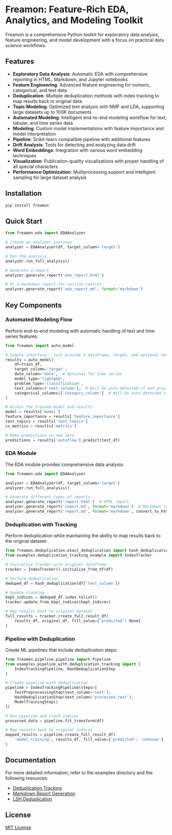 # Freamon: Feature-Rich EDA, Analytics, and Modeling Toolkit

Freamon is a comprehensive Python toolkit for exploratory data analysis, feature engineering, and model development with a focus on practical data science workflows.

## Features

- **Exploratory Data Analysis**: Automatic EDA with comprehensive reporting in HTML, Markdown, and Jupyter notebooks
- **Feature Engineering**: Advanced feature engineering for numeric, categorical, and text data
- **Deduplication**: Multiple deduplication methods with index tracking to map results back to original data
- **Topic Modeling**: Optimized text analysis with NMF and LDA, supporting large datasets up to 100K documents
- **Automated Modeling**: Intelligent end-to-end modeling workflow for text, tabular, and time series data
- **Modeling**: Custom model implementations with feature importance and model interpretation
- **Pipeline**: Scikit-learn compatible pipeline with additional features
- **Drift Analysis**: Tools for detecting and analyzing data drift
- **Word Embeddings**: Integration with various word embedding techniques
- **Visualization**: Publication-quality visualizations with proper handling of all special characters
- **Performance Optimization**: Multiprocessing support and intelligent sampling for large dataset analysis

## Installation

```bash
pip install freamon
```

## Quick Start

```python
from freamon.eda import EDAAnalyzer

# Create an analyzer instance
analyzer = EDAAnalyzer(df, target_column='target')

# Run the analysis
analyzer.run_full_analysis()

# Generate a report
analyzer.generate_report('eda_report.html')

# Or a markdown report for version control
analyzer.generate_report('eda_report.md', format='markdown')
```

## Key Components

### Automated Modeling Flow

Perform end-to-end modeling with automatic handling of text and time series features:

```python
from freamon import auto_model

# Simple interface - just provide a dataframe, target, and optional date column
results = auto_model(
    df=train_df,
    target_column='target',
    date_column='date',  # Optional for time series
    model_type='lightgbm',
    problem_type='classification',
    text_columns=['text_column'],  # Will be auto-detected if not provided
    categorical_columns=['category_column']  # Will be auto-detected if not provided
)

# Access the trained model and results
model = results['model']
feature_importance = results['feature_importance']
text_topics = results['text_topics']
cv_metrics = results['metrics']

# Make predictions on new data
predictions = results['autoflow'].predict(test_df)
```

### EDA Module

The EDA module provides comprehensive data analysis:

```python
from freamon.eda import EDAAnalyzer

analyzer = EDAAnalyzer(df, target_column='target')
analyzer.run_full_analysis()

# Generate different types of reports
analyzer.generate_report('report.html')  # HTML report
analyzer.generate_report('report.md', format='markdown')  # Markdown report
analyzer.generate_report('report.md', format='markdown', convert_to_html=True)  # Both formats
```

### Deduplication with Tracking

Perform deduplication while maintaining the ability to map results back to the original dataset:

```python
from freamon.deduplication.exact_deduplication import hash_deduplication
from examples.deduplication_tracking_example import IndexTracker

# Initialize tracker with original dataframe
tracker = IndexTracker().initialize_from_df(df)

# Perform deduplication
deduped_df = hash_deduplication(df['text_column'])

# Update tracking
kept_indices = deduped_df.index.tolist()
tracker.update_from_kept_indices(kept_indices)

# Map results back to original dataset
full_results = tracker.create_full_result_df(
    results_df, original_df, fill_value={'predicted': None}
)
```

### Pipeline with Deduplication

Create ML pipelines that include deduplication steps:

```python
from freamon.pipeline.pipeline import Pipeline
from examples.pipeline_with_deduplication_tracking import (
    IndexTrackingPipeline, HashDeduplicationStep
)

# Create pipeline with deduplication
pipeline = IndexTrackingPipeline(steps=[
    TextPreprocessingStep(text_column='text'),
    HashDeduplicationStep(text_column='processed_text'),
    ModelTrainingStep()
])

# Run pipeline and track indices
processed_data = pipeline.fit_transform(df)

# Map results back to original indices
mapped_results = pipeline.create_full_result_df(
    'model_training', results_df, fill_value={'predicted': 'unknown'}
)
```

## Documentation

For more detailed information, refer to the examples directory and the following resources:

- [Deduplication Tracking](README_DEDUPLICATION_TRACKING.md)
- [Markdown Report Generation](README_MARKDOWN_REPORTS.md)
- [LSH Deduplication](README_LSH_DEDUPLICATION.md)

## License

[MIT License](LICENSE)